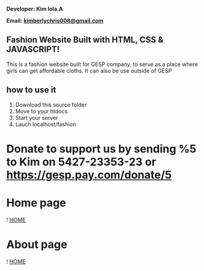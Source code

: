 **Developer: Kim lola.A**

**Email: kimberlychris008@gmail.com**

## Fashion Website Built with HTML, CSS & JAVASCRIPT!

This is a fashion website built for GESP company, to serve as a place where girls can get affordable cloths. It can also be use outside of GESP

## how to use it
1. Download this source folder
2. Move to your htdocs
3. Start your server 
4. Lauch localhost/fashion

# Donate to support us by sending %5 to Kim on 5427-23353-23 or https://gesp.pay.com/donate/5

# Home page
! [HOME](screenshots/home.png.png)

# About page
! [HOME](screenshots/img2.png.png)

